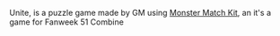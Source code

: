 Unite, is a puzzle game made by GM using [Monster Match Kit](https://play.fancade.com/6177EDC139257D50), an it's a game for Fanweek 51 Combine
